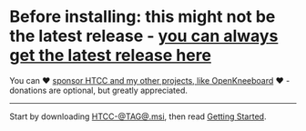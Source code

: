 # Before installing: this might not be the latest release - [you can always get the latest release here](https://github.com/fredemmott/hand-tracked-cockpit-clicking/releases/latest)

You can ❤️ [sponsor HTCC and my other projects, like OpenKneeboard](https://github.com/sponsors/fredemmott) ❤️ - donations are optional, but greatly appreciated.

---

Start by downloading [HTCC-@TAG@.msi](https://github.com/fredemmott/hand-tracked-cockpit-clicking/releases/download/@TAG@/HTCC-@TAG@.msi), then read [Getting Started](https://github.com/fredemmott/hand-tracked-cockpit-clicking/blob/master/docs/getting-started.md).
